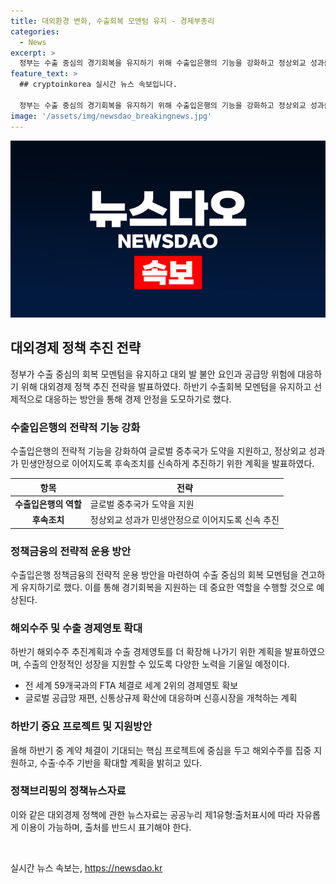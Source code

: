 ```yaml
---
title: 대외환경 변화, 수출회복 모멘텀 유지 - 경제부총리
categories:
  - News
excerpt: >
  정부는 수출 중심의 경기회복을 유지하기 위해 수출입은행의 기능을 강화하고 정상외교 성과를 민생안정으로 이어가기로 했다. 최상목 부총리는 수출이 지속적으로 회복 중이며, 글로벌 불안과 공급망 위험에 대비하고자 선제적으로 대응할 필요가 있다고 강조했다. 이를 위해 수출입은행의 전략적 운용 방안을 마련하고 K-파이낸싱 패키지를 개발하여 금융수단을 다각화할 예정이며, 정책역량을 집중적으로 발휘할 계획이다. 최 부총리는 아프리카와의 경제협력을 통한 상호 혜택을 추구하고, 중앙아시아 3국과의 협력을 강화하여 핵심분야 이행과제를 신속하게 추진할 것이라고 밝혔다.
feature_text: >
  ## cryptoinkorea 실시간 뉴스 속보입니다.

  정부는 수출 중심의 경기회복을 유지하기 위해 수출입은행의 기능을 강화하고 정상외교 성과를 민생안정으로 이어가기로 했다. 최상목 부총리는 수출이 지속적으로 회복 중이며, 글로벌 불안과 공급망 위험에 대비하고자 선제적으로 대응할 필요가 있다고 강조했다. 이를 위해 수출입은행의 전략적 운용 방안을 마련하고 K-파이낸싱 패키지를 개발하여 금융수단을 다각화할 예정이며, 정책역량을 집중적으로 발휘할 계획이다. 최 부총리는 아프리카와의 경제협력을 통한 상호 혜택을 추구하고, 중앙아시아 3국과의 협력을 강화하여 핵심분야 이행과제를 신속하게 추진할 것이라고 밝혔다.
image: '/assets/img/newsdao_breakingnews.jpg'
---
```


<p><img src="/assets/img/newsdao_breakingnews.jpg" alt="cryptoinkorea 속보" /></p>

<h2 data-ke-size="size26">대외경제 정책 추진 전략</h2>

<p data-ke-size="size16">정부가 수출 중심의 회복 모멘텀을 유지하고 대외 발 불안 요인과 공급망 위험에 대응하기 위해 대외경제 정책 추진 전략을 발표하였다. 하반기 수출회복 모멘텀을 유지하고 선제적으로 대응하는 방안을 통해 경제 안정을 도모하기로 했다.</p>

<h3>수출입은행의 전략적 기능 강화</h3>

<p data-ke-size="size16">수출입은행의 전략적 기능을 강화하여 글로벌 중추국가 도약을 지원하고, 정상외교 성과가 민생안정으로 이어지도록 후속조치를 신속하게 추진하기 위한 계획을 발표하였다.</p>

<table>
<thead>
<tr>
<th>항목</th>
<th>전략</th>
</tr>
</thead>
<tbody>
<tr>
<td style="text-align: center; height: 17px;"><b>수출입은행의 역할</b></td>
<td>글로벌 중추국가 도약을 지원</td>
</tr>
<tr>
<td style="text-align: center; height: 17px;"><b>후속조치</b></td>
<td>정상외교 성과가 민생안정으로 이어지도록 신속 추진</td>
</tr>
</tbody>
</table>

<h3>정책금융의 전략적 운용 방안</h3>

<p data-ke-size="size16">수출입은행 정책금융의 전략적 운용 방안을 마련하여 수출 중심의 회복 모멘텀을 견고하게 유지하기로 했다. 이를 통해 경기회복을 지원하는 데 중요한 역할을 수행할 것으로 예상된다.</p>

<h3>해외수주 및 수출 경제영토 확대</h3>

<p data-ke-size="size16">하반기 해외수주 추진계획과 수출 경제영토를 더 확장해 나가기 위한 계획을 발표하였으며, 수출의 안정적인 성장을 지원할 수 있도록 다양한 노력을 기울일 예정이다.</p>

<ul>
<li>전 세계 59개국과의 FTA 체결로 세계 2위의 경제영토 확보</li>
<li>글로벌 공급망 재편, 신통상규제 확산에 대응하며 신흥시장을 개척하는 계획</li>
</ul>

<h3>하반기 중요 프로젝트 및 지원방안</h3>

<p data-ke-size="size16">올해 하반기 중 계약 체결이 기대되는 핵심 프로젝트에 중심을 두고 해외수주를 집중 지원하고, 수출·수주 기반을 확대할 계획을 밝히고 있다.</p>

<h3>정책브리핑의 정책뉴스자료</h3>

<p data-ke-size="size16">이와 같은 대외경제 정책에 관한 뉴스자료는 공공누리 제1유형:출처표시에 따라 자유롭게 이용이 가능하며, 출처를 반드시 표기해야 한다.</p>

<p data-ke-size="size16">&nbsp;</p>
실시간 뉴스 속보는, <a href="https://newsdao.kr" rel="dofollow">https://newsdao.kr</a>


